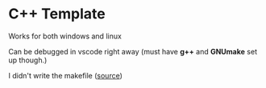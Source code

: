 # C++ Template

Works for both windows and linux

Can be debugged in vscode right away (must have **g++** and **GNUmake** set up though.)

I didn't write the makefile ([source](https://marketplace.visualstudio.com/items?itemName=danielpinto8zz6.c-cpp-project-generator))
